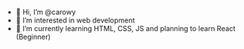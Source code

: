 - 👋 Hi, I’m @carowy
- 👀 I’m interested in web development
- 🌱 I’m currently learning HTML, CSS, JS and planning to learn React
(Beginner)
